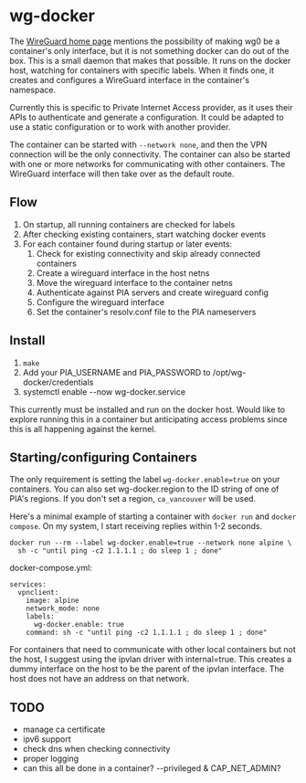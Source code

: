 # wg-docker

The [WireGuard home page](https://www.wireguard.com/#ready-for-containers)
mentions the possibility of making wg0 be a container's only interface, but it
is not something docker can do out of the box. This is a small daemon that makes
that possible. It runs on the docker host, watching for containers with specific
labels. When it finds one, it creates and configures a WireGuard interface in
the container's namespace.

Currently this is specific to Private Internet Access provider, as it uses their
APIs to authenticate and generate a configuration. It could be adapted to use a
static configuration or to work with another provider.

The container can be started with `--network none`, and then the VPN connection
will be the only connectivity. The container can also be started with one or
more networks for communicating with other containers. The WireGuard interface
will then take over as the default route.

## Flow

1. On startup, all running containers are checked for labels
2. After checking existing containers, start watching docker events
3. For each container found during startup or later events:
    1. Check for existing connectivity and skip already connected containers
    2. Create a wireguard interface in the host netns
    3. Move the wireguard interface to the container netns
    4. Authenticate against PIA servers and create wireguard config
    5. Configure the wireguard interface
    6. Set the container's resolv.conf file to the PIA nameservers

## Install

1. `make`
2. Add your PIA_USERNAME and PIA_PASSWORD to /opt/wg-docker/credentials
3. systemctl enable --now wg-docker.service

This currently must be installed and run on the docker host. Would like to
explore running this in a container but anticipating access problems since this
is all happening against the kernel.

## Starting/configuring Containers

The only requirement is setting the label `wg-docker.enable=true` on your
containers. You can also set wg-docker.region to the ID string of one of PIA's
regions. If you don't set a region, `ca_vancouver` will be used.

Here's a minimal example of starting a container with `docker run` and `docker
compose`. On my system, I start receiving replies within 1-2 seconds.

    docker run --rm --label wg-docker.enable=true --network none alpine \
      sh -c "until ping -c2 1.1.1.1 ; do sleep 1 ; done"

docker-compose.yml:

    services:
      vpnclient:
        image: alpine
        network_mode: none
        labels:
          wg-docker.enable: true
        command: sh -c "until ping -c2 1.1.1.1 ; do sleep 1 ; done"

For containers that need to communicate with other local containers but not the
host, I suggest using the ipvlan driver with internal=true. This creates a dummy
interface on the host to be the parent of the ipvlan interface. The host does
not have an address on that network.
      
## TODO
* manage ca certificate
* ipv6 support
* check dns when checking connectivity
* proper logging
* can this all be done in a container? --privileged & CAP_NET_ADMIN?
